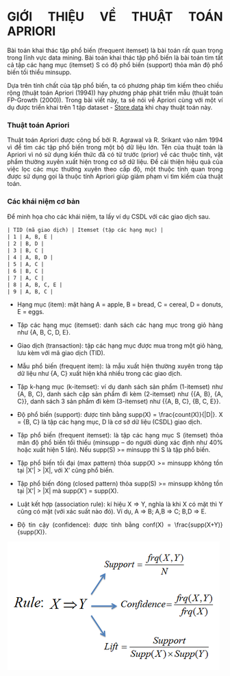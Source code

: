 <div align="justify">

# GIỚI THIỆU VỀ THUẬT TOÁN APRIORI

Bài toán khai thác tập phổ biến (frequent itemset) là bài toán rất quan trọng trong lĩnh vực data mining. Bài toán khai thác tập phổ biến là bài toán tìm tất cả tập các hạng mục (itemset) S có độ phổ biến (support) thỏa mãn độ phổ biến tối thiểu minsupp.

Dựa trên tính chất của tập phổ biến, ta có phương pháp tìm kiếm theo chiều rộng (thuật toán Apriori (1994)) hay phương pháp phát triển mẫu (thuật toán FP-Growth (2000)). Trong bài viết này, ta sẽ nói về Apriori cùng với một ví dụ được triển khai trên 1 tập dataset - [Store data](https://github.com/caoboiloi/Mining-Of-Massive-Datasets/blob/main/Spark%20-%20Apriori%20Algorithm/store_data.csv) khi chạy thuật toán này.

### Thuật toán Apriori

Thuật toán Apriori được công bố bởi R. Agrawal và R. Srikant vào năm 1994 vì để tìm các tập phổ biến trong một bộ dữ liệu lớn. Tên của thuật toán là Apriori vì nó sử dụng kiến thức đã có từ trước (prior) về các thuộc tính, vật phẩm thường xuyên xuất hiện trong cơ sở dữ liệu. Để cải thiện hiệu quả của việc lọc các mục thường xuyên theo cấp độ, một thuộc tính quan trọng được sử dụng gọi là thuộc tính Apriori giúp giảm phạm vi tìm kiếm của thuật toán.

### Các khái niệm cơ bản

Để minh họa cho các khái niệm, ta lấy ví dụ CSDL với các giao dịch sau. 
```note
| TID (mã giao dịch) | Itemset (tập các hạng mục) |
| 1 | A, B, E |
| 2 | B, D |
| 3 | B, C |
| 4 | A, B, D |
| 5 | A, C |
| 6 | B, C |
| 7 | A, C |
| 8 | A, B, C, E |
| 9 | A, B, C |
```
* Hạng mục (item): mặt hàng A = apple, B = bread, C = cereal, D = donuts, E = eggs.

* Tập các hạng mục (itemset): danh sách các hạng mục trong giỏ hàng như {A, B, C, D, E}.

* Giao dịch (transaction): tập các hạng mục được mua trong một giỏ hàng, lưu kèm với mã giao dịch (TID).

* Mẫu phổ biến (frequent item): là mẫu xuất hiện thường xuyên trong tập dữ liệu như {A, C} xuất hiện khá nhiều trong các giao dịch.

* Tập k-hạng mục (k-itemset): ví dụ danh sách sản phẩm (1-itemset) như {A, B, C}, danh sách cặp sản phẩm đi kèm (2-itemset) như {{A, B}, {A, C}}, danh sách 3 sản phẩm đi kèm (3-itemset) như {{A, B, C}, {B, C, E}}.

* Độ phổ biến (support): được tính bằng supp(X) = \frac{count(X)}{|D|}. X = {B, C} là tập các hạng mục, D là cơ sở dữ liệu (CSDL) giao dịch.

* Tập phổ biến (frequent itemset): là tập các hạng mục S (itemset) thỏa mãn độ phổ biến tối thiểu (minsupp – do người dùng xác định như 40% hoặc xuất hiện 5 lần). Nếu supp(S) >= minsupp thì S là tập phổ biến.

* Tập phổ biến tối đại (max pattern) thỏa supp(X)  >= minsupp không tồn tại |X’| > |X|, với X’ cũng phổ biến.

* Tập phổ biến đóng (closed pattern) thỏa supp(S)  >= minsupp không tồn tại |X’| > |X| mà supp(X’) = supp(X).

* Luật kết hợp (association rule): kí hiệu X => Y, nghĩa là khi X có mặt thì Y cũng có mặt (với xác suất nào đó). Ví dụ, A => B; A,B => C; B,D => E.

* Độ tin cậy (confidence): được tính bằng conf(X) = \frac{supp(X+Y)}{supp(X)}.

![SparkApriori](../Image/Spark_Apriori_2.png)

</div>